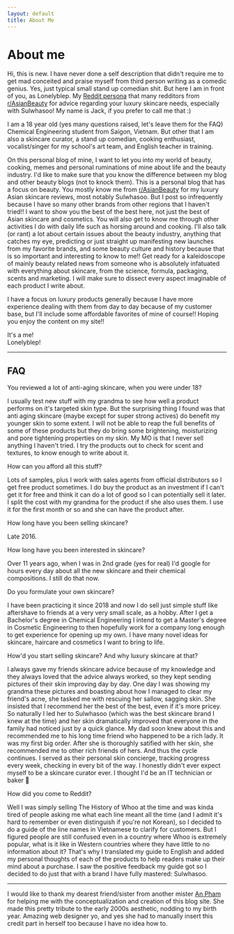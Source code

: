 ```yaml
---
layout: default
title: About Me
---
```

<div class="page-content">
<h1>About me</h1>

<p>Hi, this is new. I have never done a self description that didn't require me to get mad conceited and praise myself from third person writing as a comedic genius. Yes, just typical small stand up comedian shit. But here I am in front of you, as Lonelyblep. My <a href="https://www.reddit.com/u/lonelyblep" target="_blank">Reddit persona</a> that many redditors from <a href="https://www.reddit.com/r/asianbeauty" target="_blank">r/AsianBeauty</a> for advice regarding your luxury skincare needs, especially with Sulwhasoo! My name is Jack, if you prefer to call me that :)</p>

<p>I am a 18 year old (yes many questions raised, let's leave them for the FAQ) Chemical Engineering student from Saigon, Vietnam. But other that I am also a skincare curator, a stand up comedian, cooking enthusiast, vocalist/singer for my school's art team, and English teacher in training.</p>

<p>On this personal blog of mine, I want to let you into my world of beauty, cooking, memes and personal ruminations of mine about life and the beauty industry. I'd like to make sure that you know the difference between my blog and other beauty blogs (not to knock them). This is a personal blog that has a focus on beauty. You mostly know me from <a href="https://www.reddit.com/r/asianbeauty" target="_blank">r/AsianBeauty</a> for my luxury Asian skincare reviews, most notably Sulwhasoo. But I post so infrequently because I have so many other brands from other regions that I haven't tried!! I want to show you the best of the best here, not just the best of Asian skincare and cosmetics. You will also get to know me through other activities I do with daily life such as horsing around and cooking. I'll also talk (or rant) a lot about certain issues about the beauty industry, anything that catches my eye, predicting or just straight up manifesting new launches from my favorite brands, and some beauty culture and history because that is so important and interesting to know to me!! Get ready for a kaleidoscope of mainly beauty related news from someone who is absolutely infatuated with everything about skincare, from the science, formula, packaging, scents and marketing. I will make sure to dissect every aspect imaginable of each product I write about.</p>

<p>I have a focus on luxury products generally because I have more experience dealing with them from day to day because of my customer base, but I'll include some affordable favorites of mine of course!! Hoping you enjoy the content on my site!!</p>

<p>It's a me!
<br>Lonelyblep!</p>

<hr>

<h2>FAQ</h2>

<p class="question">You reviewed a lot of anti-aging skincare, when you were under 18?</p>
<p class="answer">I usually test new stuff with my grandma to see how well a product performs on it's targeted skin type. But the surprising thing I found was that anti aging skincare (maybe except for super strong actives) do benefit my younger skin to some extent. I will not be able to reap the full benefits of some of these products but they do bring some brightening, moisturizing and pore tightening properties on my skin. My MO is that I never sell anything I haven't tried. I try the products out to check for scent and textures, to know enough to write about it. 
</p>

<p class="question">How can you afford all this stuff?</p>
<p class="answer">Lots of samples, plus I work with sales agents from official distributors so I get free product sometimes. I do buy the product as an investment if I can't get it for free and think it can do a lot of good so I can potentially sell it later. I split the cost with my grandma for the product if she also uses them. I use it for the first month or so and she can have the product after.
</p>

<p class="question">How long have you been selling skincare?</p>
<p class="answer">Late 2016.</p>

<p class="question">How long have you been interested in skincare?</p>
<p class="answer">Over 11 years ago, when I was in 2nd grade (yes for real) I'd google for hours every day about all the new skincare and their chemical compositions. I still do that now.</p>

<p class="question">Do you formulate your own skincare?</p>
<p class="answer">I have been practicing it since 2018 and now I do sell just simple stuff like aftershave to friends at a very very small scale, as a hobby. After I get a Bachelor's degree in Chemical Engineering I intend to get a Master's degree in Cosmetic Engineering to then hopefully work for a company long enough to get experience for opening up my own. I have many novel ideas for skincare, haircare and cosmetics I want to bring to life.</p>

<p class="question">How'd you start selling skincare? And why luxury skincare at that?</p>
<p class="answer">l always gave my friends skincare advice because of my knowledge and they always loved that the advice always worked, so they kept sending pictures of their skin improving day by day. One day I was showing my grandma these pictures and boasting about how I managed to clear my friend's acne, she tasked me with rescuing her sallow, sagging skin. She insisted that I recommend her the best of the best, even if it's more pricey. So naturally I led her to Sulwhasoo (which was the best skincare brand I knew at the time) and her skin dramatically improved that everyone in the family had noticed just by a quick glance. My dad soon knew about this and recommended me to his long time friend who happened to be a rich lady. It was my first big order. After she is thoroughly satified with her skin, she recommended me to other rich friends of hers. And thus the cycle continues. I served as their personal skin concierge, tracking progress every week, checking in every bit of the way. I honestly didn't ever expect myself to be a skincare curator ever. I thought I'd be an IT technician or baker 🥴
</p>

<p class="question">How did you come to Reddit?</p>
<p class="answer">Well I was simply selling The History of Whoo at the time and was kinda tired of people asking me what each line meant all the time (and I admit it's hard to remember or even distinguish if you're not Korean), so I decided to do a guide of the line names in Vietnamese to clarify for customers. But I figured people are still confused even in a country where Whoo is extremely popular, what is it like in Western countries where they have little to no information about it? That's why I translated my guide to English and added my personal thoughts of each of the products to help readers make up their mind about a purchase. I saw the positive feedback my guide got so I decided to do just that with a brand I have fully mastered: Sulwhasoo.
</p>
<hr>
<p>I would like to thank my dearest friend/sister from another mister <a href="https://www.brainsoup.me" target="_blank">An Pham</a> for helping me with the conceptualization and creation of this blog site. She made this pretty tribute to the early 2000s aesthetic, nodding to my birth year. Amazing web designer yo, and yes she had to manually insert this credit part in herself too because I have no idea how to.
</p>

</div>